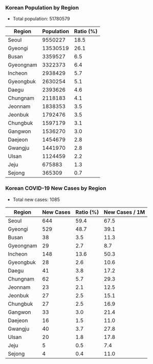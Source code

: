 ### Korean Population by Region
* Total population: 51780579

| Region   | Population | Ratio (%) |
| -------- | ---------- | --------- |
| Seoul    | 9550227    | 18.5      |
| Gyeongi  | 13530519   | 26.1      |
| Busan    | 3359527    | 6.5       |
| Gyeongnam| 3322373    | 6.4       |
| Incheon  | 2938429    | 5.7       |
| Gyeongbuk| 2630254    | 5.1       |
| Daegu    | 2393626    | 4.6       |
| Chungnam | 2118183    | 4.1       |
| Jeonnam  | 1838353    | 3.5       |
| Jeonbuk  | 1792476    | 3.5       |
| Chungbuk | 1597179    | 3.1       |
| Gangwon  | 1536270    | 3.0       |
| Daejeon  | 1454679    | 2.8       |
| Gwangju  | 1441970    | 2.8       |
| Ulsan    | 1124459    | 2.2       |
| Jeju     | 675883     | 1.3       |
| Sejong   | 365309     | 0.7       |

### Korean COVID-19 New Cases by Region
* Total new cases: 1085

| Region   | New Cases | Ratio (%) | New Cases / 1M |
| -------- | --------- | --------- | --------------- |
| Seoul    | 644       | 59.4      | 67.5            |
| Gyeongi  | 529       | 48.7      | 39.1            |
| Busan    | 38        | 3.5       | 11.3            |
| Gyeongnam| 29        | 2.7       | 8.7             |
| Incheon  | 148       | 13.6      | 50.3            |
| Gyeongbuk| 28        | 2.6       | 10.6            |
| Daegu    | 41        | 3.8       | 17.2            |
| Chungnam | 62        | 5.7       | 29.3            |
| Jeonnam  | 23        | 2.1       | 12.5            |
| Jeonbuk  | 27        | 2.5       | 15.1            |
| Chungbuk | 27        | 2.5       | 16.9            |
| Gangwon  | 33        | 3.0       | 21.4            |
| Daejeon  | 16        | 1.5       | 11.0            |
| Gwangju  | 40        | 3.7       | 27.8            |
| Ulsan    | 20        | 1.8       | 17.8            |
| Jeju     | 5         | 0.5       | 7.4             |
| Sejong   | 4         | 0.4       | 11.0            |
